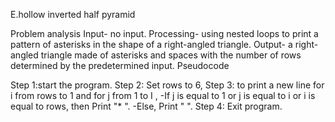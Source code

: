 E.hollow inverted half pyramid

Problem analysis
Input- no input.
Processing- using nested loops to print a pattern of asterisks in the shape of a right-angled triangle.
Output-  a right-angled triangle made of asterisks and spaces with the number of rows determined by the predetermined input.
Pseudocode

Step 1:start the program.
Step 2: Set rows to 6, 
Step 3: to print a new line for i from rows to 1 and for j from 1 to I ,
-If j is equal to 1 or j is equal to i or i is equal to rows, then Print "* ".
-Else, Print "  ".
 Step 4: Exit program.
